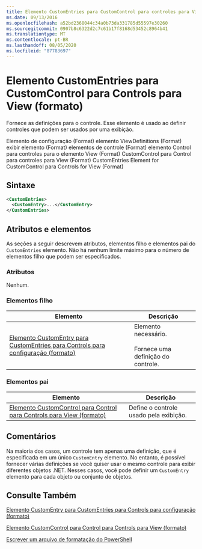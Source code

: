 ```yaml
---
title: Elemento CustomEntries para CustomControl para controles para View (Format) | Microsoft Docs
ms.date: 09/13/2016
ms.openlocfilehash: a52bd2368044c34a0b73da331785d55597e30260
ms.sourcegitcommit: 0907b8c6322d2c7c61b17f8168d53452c8964b41
ms.translationtype: MT
ms.contentlocale: pt-BR
ms.lasthandoff: 08/05/2020
ms.locfileid: "87783697"
---
```

# <a name="customentries-element-for-customcontrol-for-controls-for-view-format"></a>Elemento CustomEntries para CustomControl para Controls para View (formato)

Fornece as definições para o controle. Esse elemento é usado ao definir controles que podem ser usados por uma exibição.

Elemento de configuração (Format) elemento ViewDefinitions (Format) exibir elemento (Format) elementos de controle (Format) elemento Control para controles para o elemento View (Format) CustomControl para Control para controles para View (Format) CustomEntries Element for CustomControl para Controls for View (Format)

## <a name="syntax"></a>Sintaxe

```xml
<CustomEntries>
  <CustomEntry>...</CustomEntry>
</CustomEntries>
```

## <a name="attributes-and-elements"></a>Atributos e elementos

As seções a seguir descrevem atributos, elementos filho e elementos pai do `CustomEntries` elemento. Não há nenhum limite máximo para o número de elementos filho que podem ser especificados.

### <a name="attributes"></a>Atributos

Nenhum.

### <a name="child-elements"></a>Elementos filho

|Elemento|Descrição|
|-------------|-----------------|
|[Elemento CustomEntry para CustomEntries para Controls para configuração (formato)](./customentry-element-for-customentries-for-controls-for-view-format.md)|Elemento necessário.<br /><br /> Fornece uma definição do controle.|

### <a name="parent-elements"></a>Elementos pai

|Elemento|Descrição|
|-------------|-----------------|
|[Elemento CustomControl para Control para Controls para View (formato)](./customcontrol-element-for-control-for-controls-for-view-format.md)|Define o controle usado pela exibição.|

## <a name="remarks"></a>Comentários

Na maioria dos casos, um controle tem apenas uma definição, que é especificada em um único `CustomEntry` elemento. No entanto, é possível fornecer várias definições se você quiser usar o mesmo controle para exibir diferentes objetos .NET. Nesses casos, você pode definir um `CustomEntry` elemento para cada objeto ou conjunto de objetos.

## <a name="see-also"></a>Consulte Também

[Elemento CustomEntry para CustomEntries para Controls para configuração (formato)](./customentry-element-for-customentries-for-controls-for-view-format.md)

[Elemento CustomControl para Control para Controls para View (formato)](./customcontrol-element-for-control-for-controls-for-view-format.md)

[Escrever um arquivo de formatação do PowerShell](./writing-a-powershell-formatting-file.md)
